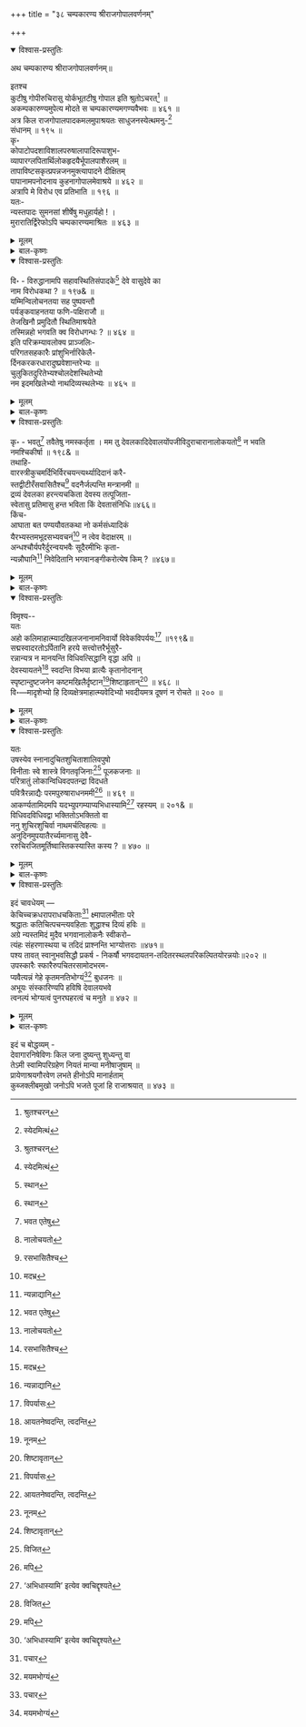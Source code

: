 +++
title = "३८ चम्पकारण्य श्रीराजगोपालवर्णनम्"

+++

<details open><summary>विश्वास-प्रस्तुतिः</summary>

अथ चम्पकारण्य श्रीराजगोपालवर्णनम्॥

इतश्च   
कुटीषु गोपीरुचिरासु योर्कभूतटीषु गोपाल इति श्रुतोऽचरत्[^627] ॥   
अकम्पकारुण्यमुपेत्य मोदते स चम्पकारण्यमगण्यवैभवः ॥ ४६१ ॥   
अत्र किल राजगोपालपादकमलमुपाश्रयतः साधुजनस्येत्थमनु-[^628]   
संधानम् ॥ १९५ ॥   
कृ॰   
कोपाटोपदशाविशालपरुषालापादिरूपाशुभ-   
व्यापारग्लपितार्थिलोकहृदयैर्भूपालपाशैरलम् ॥   
तापाविष्टसकृत्प्रपन्नजनमुक्त्यापादने दीक्षितम्   
पापानामपनोदनाय कुहनागोपालमेवाश्रये ॥ ४६२ ॥   
अत्रापि मे विरोध एव प्रतिभाति ॥ १९६ ॥   
यतः-   
न्यस्तपादः सुमनसां शीर्षेषु मधुहार्यहो ! ।   
मुरारातिर्द्विरेफोऽपि चम्पकारण्यमाश्रितः ॥ ४६३ ॥

[^627]:
     श्रुतश्चरन्


[^628]:
     स्येदमित्थं
</details>

<details><summary>मूलम्</summary>

अथ चम्पकारण्य श्रीराजगोपालवर्णनम्॥

इतश्च   
कुटीषु गोपीरुचिरासु योर्कभूतटीषु गोपाल इति श्रुतोऽचरत्[^627] ॥   
अकम्पकारुण्यमुपेत्य मोदते स चम्पकारण्यमगण्यवैभवः ॥ ४६१ ॥   
अत्र किल राजगोपालपादकमलमुपाश्रयतः साधुजनस्येत्थमनु-[^628]   
संधानम् ॥ १९५ ॥   
कृ॰   
कोपाटोपदशाविशालपरुषालापादिरूपाशुभ-   
व्यापारग्लपितार्थिलोकहृदयैर्भूपालपाशैरलम् ॥   
तापाविष्टसकृत्प्रपन्नजनमुक्त्यापादने दीक्षितम्   
पापानामपनोदनाय कुहनागोपालमेवाश्रये ॥ ४६२ ॥   
अत्रापि मे विरोध एव प्रतिभाति ॥ १९६ ॥   
यतः-   
न्यस्तपादः सुमनसां शीर्षेषु मधुहार्यहो ! ।   
मुरारातिर्द्विरेफोऽपि चम्पकारण्यमाश्रितः ॥ ४६३ ॥

[^627]:
     श्रुतश्चरन्


[^628]:
     स्येदमित्थं
</details>

<details><summary>बाल-कृष्णः</summary>

कुटीष्विति । अर्कभुवः सूर्योत्पन्नायाः यमुनायाः तटीषु तीरेषु गोपीभिर्गोपस्त्रीभी रुचिरासु सुन्दरासु कुटीषु लतागृहेषु यः गोपालः इति नाम्ना श्रुतः प्रसिद्धः सन् अचरत् बभ्राम, स एव भगवान्, सांप्रतमिति शेषः । अगण्यं संख्यातुमशक्यं वैभवमैश्वर्य यस्य सः अचिन्त्यैश्वर्य इत्यर्थः । तथाभूतः सन्, अकम्पं निश्चलं शाश्वतमित्यर्थः । कारु- ण्यं यस्मिंस्तत्तथाभूतं चम्पकारण्यं नाम क्षेत्रं उपेत्य आगत्य मोदते क्रीडति ॥४६१॥

अत्रेति । अत्र चम्पकारण्यक्षेत्रे राजा त्रिलोक्यधिपतिश्चासौ गोपालश्च तस्य भगवतः पादकमलमुपाश्रयतो भजतः साधुजनस्य इत्थं वक्ष्यमाणप्रकारेण अनुसंधानम् ॥ १९५ ॥

कोपेति । कोपस्य क्रोधस्य आटोपदशायामतिशयावस्थायां ये विशाला बहुलाः परुषाः कठोराश्च आलापाः भाषणानि आदौ 'प्रथमतो येषु तद्रूपा ये अशुभाः दुष्टाः व्यापाराः कर्माणि तैर्लपितं दुःखाकृतं अर्थिलोकानां याचकजनानां हृदय- मन्तःकरणं यैस्तैः अत एव भूपालपाशैर्दुष्टनृपैः अलं पर्याप्तम् । न तेऽनु- सायी इत्यर्थः । किंतु तापाविष्टानां आध्यात्मिकादितापतप्तानां अत एव सकृदे- कवारमपि प्रपन्नानां जनानां मुक्त्यापादने मुक्तिसंपादने दीक्षितं गृहीतव्रतं कुहना- गोपालं कपटगोपालवेषं भगवन्तं पापानां दुरितानामपनोदनाय निवारणार्थं आश्रये भजे ॥४६२ ॥

अत्रापीति । अत्र गोपालस्तवनेऽपि मे विरोध एव प्रतिभाति ॥ १९६& ॥

तमेवोपपादयति-— न्यस्तपाद इति । सुमनसां देवानां पुष्पाणां च शीर्षेषु मस्तकेषु अग्रभागेषु च न्यस्तौ पादौ येन तथाभूतः सन् मुरारातिर्मुरनामक दैत्य शत्रुः विष्णुः द्विरेफोऽपि रेफद्वययुक्तो मुरारातिरिति शब्दः भ्रमरश्चापि मधुहारी मधुनामकदैत्यविनाशकः मकरन्दहारकश्च चम्पकारण्यं नाम क्षेत्रं चम्पकवनं च आश्रितः । अहो इत्याश्चर्ये । तच्च चम्पक-भ्रमरयोः स्वभावविरोधित्वादिति भावः ॥४६३॥
</details>

<details open><summary>विश्वास-प्रस्तुतिः</summary>

वि॰ - विरुद्धानामपि सहावस्थितिसंपादके[^629] देवे वासुदेवे का   
नाम विरोधकथा ? ॥ १९७& ॥   
यम्मिन्विलोचनतया सह पुष्पवन्तौ   
पर्यङ्कवाहनतया फणि-पक्षिराजौ ॥   
तेजखिनौ प्रमुदितौ स्थितिमाश्रयेते   
तस्मिन्नहो भगवति क्व विरोधगन्धः ? ॥ ४६४ ॥   
इति परिक्रम्यावलोक्य प्राञ्जलिः-   
परिगतसहकारैः प्रांशुभिर्नारिकेलै-   
र्दिनकरकरधारादुष्प्रवेशान्तरेभ्यः ॥   
चुलुकितदुरितेभ्यश्चोलदेशस्थितेभ्यो   
नम इदमखिलेभ्यो नाथदिव्यस्थलेभ्यः ॥ ४६५ ॥

[^629]:
     स्थान
</details>

<details><summary>मूलम्</summary>

वि॰ - विरुद्धानामपि सहावस्थितिसंपादके[^629] देवे वासुदेवे का   
नाम विरोधकथा ? ॥ १९७& ॥   
यम्मिन्विलोचनतया सह पुष्पवन्तौ   
पर्यङ्कवाहनतया फणि-पक्षिराजौ ॥   
तेजखिनौ प्रमुदितौ स्थितिमाश्रयेते   
तस्मिन्नहो भगवति क्व विरोधगन्धः ? ॥ ४६४ ॥   
इति परिक्रम्यावलोक्य प्राञ्जलिः-   
परिगतसहकारैः प्रांशुभिर्नारिकेलै-   
र्दिनकरकरधारादुष्प्रवेशान्तरेभ्यः ॥   
चुलुकितदुरितेभ्यश्चोलदेशस्थितेभ्यो   
नम इदमखिलेभ्यो नाथदिव्यस्थलेभ्यः ॥ ४६५ ॥

[^629]:
     स्थान
</details>

<details><summary>बाल-कृष्णः</summary>

अनुकूलमेवैतदस्मन्मतस्येति सूचयन्नाह - विरुद्धानामिति । विरुद्धानां निसर्गविरोधिनामपि सहावस्थितिः एकत्र सहवासः तस्याः संपादके निर्मातरि देवे भगवति वासुदेवे विरोधकथा विरोधवार्ता का नाम भवति ? ॥ १९७& ॥

यस्मिन्निति । यस्मिन् भगवति तेजस्विनौ विरुद्धशीतोष्णतेजोयुक्तौ पराक्रमयुक्तौ च प्रमुदितौ आनन्दयुक्तौ च पुष्पवन्तौ सूर्य-चन्द्रौ “ एकयोक्त्या पुष्पवन्तौ दिवाकर- निशाकरौ ।" इत्यमरः । विलोचनतया नेत्ररूपेण, फणिराजः शेषः पक्षिराजो गरुडश्च तौ द्वन्द्वान्ते श्रूयमाणस्य प्रत्येकमभिसंबन्धात् राजशब्दस्योभयप्राप्यन्वयः । पर्यङ्कवाहनतया अत्रापि पूर्ववदेव । शयनतया वाहनतया चेत्यर्थः । स्थितिं वासं सह युगपदेव आश्रयेते कुरुतः । तस्मिन् भगवति गोपाले, अहो हे कृशानो ! विरोधस्य गन्धः लेशोऽपि " गन्धो गन्धक आमोदे लेशे संबन्धगर्वयोः । " इति विश्वः । क अस्ति ? अपि तु नास्त्येव ॥ ४६४ ॥

एवं भगवन्तं गोपालं स्तुत्वा तत्रत्यभगवन्निवासस्थानानि स्तौति - परिगतेति । परिगताः सर्वतः संगताः सहकारा आम्रवृक्षा येषु तैः प्रांशुभिरुन्नतैः नारिकेलैस्तालवृक्षैः दिनकरस्य सूर्यस्य कराणां किरणानां धारायाः दुष्प्रवेशं प्रवेष्टुमशक्यं अन्तरं मध्यभागो येषां तेभ्यः चुलुकितं विनाशितं दुरितं पापं यैस्तेभ्यः चोलदेशस्थितेभ्यः अखिलेभ्यः सर्वेभ्यः नाथस्य भगवतो गोपालस्य दिव्यस्थलेभ्यः दिव्यमन्दिरेभ्यः, इदं नमः तेभ्यो नमस्करोमीत्यर्थः ॥ ४६५ ॥
</details>

<details open><summary>विश्वास-प्रस्तुतिः</summary>

कृ॰ - भवतु[^630] तवैतेषु नमस्कर्तृता । मम तु देवलकादिदेवालयोंपजीविदुराचारानालोकयतो[^631] न भवति नमश्चिकीर्षा ॥ १९८& ॥   
तथाहि-   
वारस्त्रीकुचमर्दिभिर्विरचयन्त्यर्थ्यादिदानं करै-   
स्तद्वीटीरँसवासितैश्च[^632] वदनैर्जल्पन्ति मन्त्रानमी ॥   
द्रव्यं देवलका हरन्त्यचकिता देवस्य तत्पूजिता-   
स्वेतासु प्रतिमासु हन्त भविता किं देवतासंनिधिः॥४६६॥   
किंच-   
आघाता बत पण्ययौवतकथा नो कर्मसंध्यादिकं   
यैरभ्यस्तमभूदसभ्यवचनं[^633] न त्वेव वेदाक्षरम् ॥   
अन्धश्चौर्यपरैर्दुरन्वयभवैः सूदैरमीभिः कृता-   
न्यन्नौघानि[^634] निवेदितानि भगवानङ्गीकरोत्येष किम् ? ॥४६७॥

[^630]:
     भवत एतेषु


[^631]:
     नालोचयतो


[^632]:
     रसभासितैश्च


[^633]:
     मदभ्र


[^634]:
     न्यन्नाद्यानि
</details>

<details><summary>मूलम्</summary>

कृ॰ - भवतु[^630] तवैतेषु नमस्कर्तृता । मम तु देवलकादिदेवालयोंपजीविदुराचारानालोकयतो[^631] न भवति नमश्चिकीर्षा ॥ १९८& ॥   
तथाहि-   
वारस्त्रीकुचमर्दिभिर्विरचयन्त्यर्थ्यादिदानं करै-   
स्तद्वीटीरँसवासितैश्च[^632] वदनैर्जल्पन्ति मन्त्रानमी ॥   
द्रव्यं देवलका हरन्त्यचकिता देवस्य तत्पूजिता-   
स्वेतासु प्रतिमासु हन्त भविता किं देवतासंनिधिः॥४६६॥   
किंच-   
आघाता बत पण्ययौवतकथा नो कर्मसंध्यादिकं   
यैरभ्यस्तमभूदसभ्यवचनं[^633] न त्वेव वेदाक्षरम् ॥   
अन्धश्चौर्यपरैर्दुरन्वयभवैः सूदैरमीभिः कृता-   
न्यन्नौघानि[^634] निवेदितानि भगवानङ्गीकरोत्येष किम् ? ॥४६७॥

[^630]:
     भवत एतेषु


[^631]:
     नालोचयतो


[^632]:
     रसभासितैश्च


[^633]:
     मदभ्र


[^634]:
     न्यन्नाद्यानि
</details>

<details><summary>बाल-कृष्णः</summary>

भवत्विति । एतेषु नाथस्थलेषु तव नमस्कर्तृता नमस्काराचरणं भवतु । मम तु देवलकाः वेतनादिना देवपूजकाः "देवाजीवस्तु देवलः " । इत्यमरः । आदयो मुख्याः येषु तादृशा ये देवालयोपजीविनः देवालयोत्पन्नधनफलादिभिः स्वोदरनिर्वाहकाः अत एव दुराचारास्तान् आलोकयतः पश्यतः सतः नमश्चिकीर्षा नमस्कर्तुमिच्छा न भवति नैवोत्पद्यते ॥ १९८& ॥

वारस्त्रीति । अमी देवलंकाः वारस्त्रीणां वेश्यानां कुचमर्दिभिः स्तनमर्दिभिः हस्तैः देवस्य देवाय भगवते इत्यर्थः अर्ध्या आदिः प्रधानं येषामावाहनादिषोडशपूजोपचाराणां तेषां दानं समर्पणं विरचयन्ति कुर्वन्ति । तासां वेश्यानां वीट्याः सम्बन्धिताम्बूलस्य रसेन वासितैः सुगन्धयुक्तैर्वदनैर्मुखैश्च मन्त्रानर्ध्याद्युपचारसमर्पणमन्त्रान् जल्पन्ति पठन्ति । तथा अचकिताः परलोकभयरहिताः सन्तः द्रव्यं कैश्चिद्भक्तैः समर्पितं फलादिकं हरन्ति स्वयमेव गृह्णन्ति । तैर्देवलकैः पूजितासु एतानु प्रतिमासु देवमूर्तिषु देवतानां संनिधिः सामीप्यं भविता भविष्यति किम् ? अपि तु त्यर्थः । हन्तेति खेदे ॥ ४६६ ॥

एवं देवलकानां स्थितिमुक्त्वा तन्नैवेद्यान्नपाचकानां सूदानामाचरणमाह — आघ्रातेति । यैः सूदैः पण्ययुवतीनां वारस्त्रीणां समूहः पण्ययौवतं तस्य कथा आघ्राता अभ्यस्ता संध्यादिकं कर्म तु नो नैवाघ्रातम् । बतेति विषादे । तथा असभ्यवचनं अश्लीलभाषणं अभ्यस्तमधीतमभूत्, वेदस्य अक्षरमपि किमुत मन्त्रादिकं नैवाभ्यस्तम् । किंच अन्धसोऽन्नस्य “भिःसा स्त्री भक्तमन्धोऽन्नमोदनः" इत्यमरः । चौर्यपरैः चौर्यतत्परैः यतो दुरन्वयभवैः दुष्कुलोत्पन्नैः अमीभिः सूदैः ओदनपाचकैः कृतानि पाचितानि अन्नौघानि विविधान्नसमूहाः, अत्रौघशब्दस्य नपुंसकत्वं " स्तोमौघनिकर व्रातवारसंघातसंचयाः ।" इत्यमरानुशासनात् प्रामादिकमिति भाति । क्वचित् ' अन्नाद्यानि ' इति पाठान्तरं दृश्यते तत्तु युक्तमेवेति मन्यामहे । तत्पक्षे च अन्नं भक्तं आद्यं मुख्यं येषु सूपशाकादिवस्तुषु तानीत्यर्थः । परं तु प्राचीन बहुतरपुस्तकेषु अस्यैव पाठस्य स्वीकृतत्वादस्माभिरपि स एवाङ्गीकृतः । निवेदितानि समर्पितानि सन्ति, एष भगवान् अङ्गीकरोति स्वीकरोति किम् ? ॥४६७ ॥-
</details>

<details open><summary>विश्वास-प्रस्तुतिः</summary>

विमृश्य--   
यतः   
अहो कलिमाहात्म्यादखिलजनानामनिवार्यो विवेकविपर्ययः[^635] ॥१९९&॥   
सद्मस्वादरतोऽर्पितानि हरये सत्त्वोत्तरैर्भूसुरै-   
रन्नान्यत्र न मानयन्ति विधिवत्सिद्धानि वृद्धा अपि ॥   
देवस्यायतने[^636] स्वदन्ति विभया व्रात्यैः कृतानोदनान्   
स्पृष्टान्दुष्टजनेन कष्टमखिलैर्दृष्टान[^637]शिष्टाहृतान्[^638] ॥ ४६८ ॥   
वि॰—मादृशेभ्यो हि दिव्यक्षेत्रमाहात्म्यवेदिभ्यो भवदीयमत्र दूषणं न रोचते ॥ २०० ॥

[^635]:
     विपर्यासः


[^636]:
     आयतनेष्वदन्ति, त्वदन्ति


[^637]:
     नूनम


[^638]:
     शिष्टावृतान्
</details>

<details><summary>मूलम्</summary>

विमृश्य--   
यतः   
अहो कलिमाहात्म्यादखिलजनानामनिवार्यो विवेकविपर्ययः[^635] ॥१९९&॥   
सद्मस्वादरतोऽर्पितानि हरये सत्त्वोत्तरैर्भूसुरै-   
रन्नान्यत्र न मानयन्ति विधिवत्सिद्धानि वृद्धा अपि ॥   
देवस्यायतने[^636] स्वदन्ति विभया व्रात्यैः कृतानोदनान्   
स्पृष्टान्दुष्टजनेन कष्टमखिलैर्दृष्टान[^637]शिष्टाहृतान्[^638] ॥ ४६८ ॥   
वि॰—मादृशेभ्यो हि दिव्यक्षेत्रमाहात्म्यवेदिभ्यो भवदीयमत्र दूषणं न रोचते ॥ २०० ॥

[^635]:
     विपर्यासः


[^636]:
     आयतनेष्वदन्ति, त्वदन्ति


[^637]:
     नूनम


[^638]:
     शिष्टावृतान्
</details>

<details><summary>बाल-कृष्णः</summary>

अहो इति । कलिमाहात्म्यात् कलियुगप्रभावात् अखिलजनानां नतु केवलं देवलकादीनामेव, विवेकस्य विधिनिषेधविवेचनस्य विपर्ययः वैपरीत्यम् ॥ १९९& ॥

सद्मस्विति । सत्त्वेन सत्त्वगुणेन उत्तरैः श्रेष्ठतां प्राप्तैः भूसुरैर्ब्राह्मणैः सद्मसु स्वगृहेषु आदरतः सत्कारेण हरये भगवते अर्पितानि निवेदितानि अत एव विधिवद्यथाशास्त्रं सिद्धानि पक्वानि अन्नानि अत्र चोलदेशे वृद्धा अपि किमुतेतरे ? न मानयन्तिः नैव स्वीकुर्वन्ति । किंतु देवस्यायतने देवालये व्रात्यैः पूर्वोक्तरीत्या विद्यादिसंस्कारहीनैः कृतान् पाचितान् किंच दुष्टजनेन दुराचारिणा मनुष्येण स्पृष्टान् कृतस्पर्शान्, अखिलैः सर्वैः शूद्रादिभिर्जनैर्दृष्टान्, अशिष्टैरसभ्यैः आहृतान् आनीतान् ओदनान् अन्नानि 'ओदनोऽस्त्री' इत्यनुशासनादोदनशब्दस्य पुंलिङ्गतापि । विभयाः भयरहिताः सन्तः स्वदन्ति आस्वादयन्ति भक्षयन्तीत्यर्थः ॥ ४६८ ॥

माहशेभ्य इति । मादृशेभ्यः मत्सदृशेभ्यः दिव्यक्षेत्रस्य माहात्म्यवेदिभ्यः भावविद्भयः हि भवदीयं त्वत्संबन्धि, त्वयोक्तमित्यर्थः । अत्र श्रीराजगोपालविषये पणं न रोचते ॥ २००& ॥
</details>

<details open><summary>विश्वास-प्रस्तुतिः</summary>

यतः   
उषस्येव स्नानादुचितशुचिताशालिवपुषो   
विनीताः स्वे शास्त्रे विगतवृजिनाः[^639] पूजकजनाः ॥   
परित्रातुं लोकान्विधिवदपतन्द्रा विदधते   
पवित्रैरन्नाद्यैः परमपुरुषाराधनममी[^640] ॥ ४६९ ॥   
आकर्ण्यतामिदमपि यदभ्युपगम्याप्यभिधास्यामि[^641] रहस्यम् ॥ २०१& ॥   
विधिवदविधिवद्वा भक्तितोऽभक्तितो वा   
ननु शुचिरशुचिर्वा नाथमर्चत्विहत्यः ॥   
अनुदिनमुपयातैरर्च्यमानासु देवै-   
ररुचिरजितमूर्तिष्वास्तिकस्यास्ति कस्य ? ॥ ४७० ॥

[^639]:
     विजित


[^640]:
     मपि


[^641]:
     ‘अभिधास्यामि’ इत्येव क्वचिद्दृश्यते
</details>

<details><summary>मूलम्</summary>

यतः   
उषस्येव स्नानादुचितशुचिताशालिवपुषो   
विनीताः स्वे शास्त्रे विगतवृजिनाः[^639] पूजकजनाः ॥   
परित्रातुं लोकान्विधिवदपतन्द्रा विदधते   
पवित्रैरन्नाद्यैः परमपुरुषाराधनममी[^640] ॥ ४६९ ॥   
आकर्ण्यतामिदमपि यदभ्युपगम्याप्यभिधास्यामि[^641] रहस्यम् ॥ २०१& ॥   
विधिवदविधिवद्वा भक्तितोऽभक्तितो वा   
ननु शुचिरशुचिर्वा नाथमर्चत्विहत्यः ॥   
अनुदिनमुपयातैरर्च्यमानासु देवै-   
ररुचिरजितमूर्तिष्वास्तिकस्यास्ति कस्य ? ॥ ४७० ॥

[^639]:
     विजित


[^640]:
     मपि


[^641]:
     ‘अभिधास्यामि’ इत्येव क्वचिद्दृश्यते
</details>

<details><summary>बाल-कृष्णः</summary>

उषसीति । अभी पूजकजनाः उषस्येव प्रातः काले एव स्नानाद्धेतोः उचिता यथाशास्त्राचारतया योग्या या शुचिता पवित्रता तथा शालि शोभमानं वपुः शरीरं येषां ते, स्वे आत्मीये शास्त्रे विनीताः शिक्षिताः, स्वशास्त्रकृताभ्यासा इत्यर्थः । अत एव विगतं विनष्टं वृजिनं दुष्कृतं येषां ते लोकान् परित्रातुं संरक्षितुं अपगता तन्द्रा मन्दता येषां ते, संततं जागरूका इत्यर्थः । विधिवद्यथाशास्त्रं पवित्रैः अन्नाद्यैः परमपुरुषस्य भगवतो गोपालस्य आराधनं पूजनं विदधते कुर्वन्ति ॥ ४६९ ॥

आकर्ण्यतामिति । किंच यत् अभ्युपगम्य भवदीयदूषणं स्वीकृत्यापि रहस्यं गौप्यं अभिधास्यामि कथयामि तत् आकर्ण्यतां श्रूयताम् । त्वयेति शेषः ॥ २०१& ॥

वारस्त्री कुचमर्दिभिः —' इत्यादिनोक्तं दूषणमुद्धर्तुमाह - विधिवदिति । इहत्यः एतद्देशीयः जनः शुचिः पवित्रः, अशुचिः अपवित्रो वा सन्, नाथं गोपालं भगवन्तं विधिवद्यथाशास्त्रं वाऽथवा अविधिवत् शास्त्रविरुद्धतया, भक्तितः अभक्ति- तो वा अर्चतु पूजयतु । किंतु अनुदिनं प्रतिदिनं उपयातैः आगतैः देवैरिन्द्रादिभिः अर्च्यमानासु पूज्यमानासु अजितमूर्तिषु भगवन्मूर्तिषु कस्य अस्ति परमात्मा इति मति- र्यस्य स आस्तिकः “अस्ति नास्तिदिष्टं मतिः” इति ठक् प्रत्ययः । तस्य पुरुषस्य अरुचिः अप्रीतिः अस्ति ? अपि तु सततमिन्द्रादिदेवैः पूजितत्वाद्देवतासंनिधानात्सर्वस्याप्या- स्तिकस्य श्रद्धा जागरूकैवेति भवादृशनास्तिकस्य तु अश्रद्धैवेति च भावः ॥ ४७० ॥

आघ्राता बत - ' इत्यादिश्लोकद्वयेनोक्तं दूषणं परिहरति - केचिदिति ।
</details>

<details open><summary>विश्वास-प्रस्तुतिः</summary>

इदं चावधेयम् —   
केचिच्चक्रधरापराधचकिताः[^642] क्ष्मापालभीताः परे   
श्रद्धातः कतिचित्पचन्त्यवहिताः शुद्धाश्च दिव्यं हविः ॥   
अग्रे न्यस्तमिदं मुदैव भगवानालोकनैः स्वीकरो–   
त्यंहः संहरणास्थया च तदिदं प्राश्नन्ति भाग्योत्तराः ॥४७१॥   
पश्य तावत् स्वानुभवसिद्धौ प्रकर्ष - निकर्षौ भगवदायतन-तदितरस्थलपरिकल्पितयोरन्नयोः॥२०२ ॥   
उपस्कारैः स्फारैरुपचितरसामोदभरम-   
प्यवैत्यन्नं गेहे कृतमनतिभोग्यं[^643] बुधजनः ॥   
अभूयः संस्कारिण्यपि हविषि देवालयभवे   
त्वनल्पं भोग्यत्वं पुनरघहरत्वं च मनुते ॥ ४७२ ॥

[^642]:
     पचार


[^643]:
     मयमभोग्यं
</details>

<details><summary>मूलम्</summary>

इदं चावधेयम् —   
केचिच्चक्रधरापराधचकिताः[^642] क्ष्मापालभीताः परे   
श्रद्धातः कतिचित्पचन्त्यवहिताः शुद्धाश्च दिव्यं हविः ॥   
अग्रे न्यस्तमिदं मुदैव भगवानालोकनैः स्वीकरो–   
त्यंहः संहरणास्थया च तदिदं प्राश्नन्ति भाग्योत्तराः ॥४७१॥   
पश्य तावत् स्वानुभवसिद्धौ प्रकर्ष - निकर्षौ भगवदायतन-तदितरस्थलपरिकल्पितयोरन्नयोः॥२०२ ॥   
उपस्कारैः स्फारैरुपचितरसामोदभरम-   
प्यवैत्यन्नं गेहे कृतमनतिभोग्यं[^643] बुधजनः ॥   
अभूयः संस्कारिण्यपि हविषि देवालयभवे   
त्वनल्पं भोग्यत्वं पुनरघहरत्वं च मनुते ॥ ४७२ ॥

[^642]:
     पचार


[^643]:
     मयमभोग्यं
</details>

<details><summary>बाल-कृष्णः</summary>

केचित् सूदादयः चक्रधरस्य विष्णोः अपराधात् चकिताः यदि तावत् अशुचितया - ऽन्नादिकं पाचितं तर्हि भगवतोऽपराधः स्यादिति भीताः, परे अन्ये ये तावदीश्वराद्भयं न मानयन्ति ते इत्यर्थः । क्ष्मापालात् राज्ञः सकाशात् भीताः यदि तावदनवहितत्वे- नाशुचित्वेन च पाकनिष्पत्तिः कदाचिद्राज्ञा राजपुरुषेण वा केनचिद्दृष्टा स्यात्तदा वयं दण्ड्या भवेमेति शङ्किताः सन्तः, अत एव अवहिताः पाककर्मणि दत्तचित्ताः, तत एव च शुद्धाः स्नानादिना पवित्राश्च सन्तः कतिचिदौदनिकाः श्रद्धातः आस्तिक्यबुद्ध्या दिव्यं सम्यग्विहितत्वेन तेजोयुक्तं हविरन्नादिकं पचन्ति । ततश्च इदं सावधानतया पवित्रतया च निष्पादितमन्नं अग्रे न्यस्तं नैवेद्यार्थं पुरःस्थापितं सत् भगवान् मुदैव आनन्देनैव आलोकनैरवलोकनैः स्वीकरोति । तच्चेदं भगवदीक्षणेनात्यन्तपरिशुद्ध- मन्नादिकं अंहसां पापानां संहरणास्थया विनाशाशया भाग्योत्तराः अतिशयभाग्यवन्तो जनाः प्राश्नन्ति भक्षयन्ति ॥ ४७१ ॥

नन्वनुभवमन्तरेण व्यर्थमेवेदं सर्वे त्वद्भाषणमिति चेदाह – पश्येति । भगवतः आयतने स्थाने तदितरस्मिंश्च स्थले कस्यचिद्गृहे परिकल्पितयोः पाचितयोरन्नयोः स्वानुभवेनात्मीयानुभवेनैव नतु मत्सदृशान्येन केनचित्कथितमात्रेण, सिद्धौ प्रकर्षः देवालयनिष्पादितस्योत्कर्षः निकर्षः तदितरस्थलनिर्मितस्य चापकर्षश्च तौ पश्य तावत् ॥ २०२& ॥

उपस्कारैरिति । स्फारैर्बहुलैः उपस्कारैः वेसवारादिव्यञ्जनैः उपचितः वृद्धः रसस्य तिक्ताम्लादेः आमोदस्य सुगन्धस्य च भरः अतिशयः यस्मिन् तथाविधमप्यन्नं गेहे गृहे कृतं पक्वं चेत्, तत् बुधजनः अनतिभोग्यम् अतीव भोजनानर्हम् अवैति जानाति । किंच देवालयभवे भगवन्मन्दिरपक्वे न विद्यन्ते भूयांसो बहुलाः संस्कारा व्यञ्जनादयो यम्मिन् तथाभूतेऽपि किं पुनर्बहुतरसंस्कारवति हविषि अन्ने अनल्पं बहुतरं योग्यत्वं न त्वेतावदेव पुनः अघहरत्वं पापनिवर्तकत्वं चापि मनुते । प्रभाव एवेति भावः ॥ ४७२ ॥
</details>



इदं च बोद्धव्यम् -   
देवागारनिषेविणः किल जना दुष्यन्तु शुध्यन्तु वा   
तेऽमी स्वामिपरिग्रहेण नियतं मान्या मनीषाजुषाम् ॥   
प्रायेणाश्रयगौरवेण लभते हीनोऽपि मानार्हताम्   
कुब्जक्लीबमुखो जनोऽपि भजते पूजां हि राजाश्रयात् ॥ ४७३ ॥

